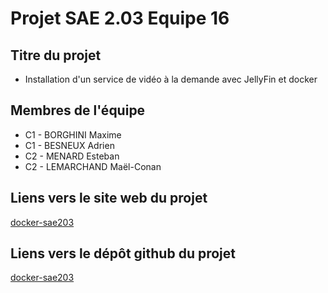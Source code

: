# Projet SAE 2.03 Equipe 16


## Titre du projet

- Installation d'un service de vidéo à la demande avec JellyFin et docker 

## Membres de l'équipe


- C1 - BORGHINI Maxime
- C1 - BESNEUX Adrien
- C2 - MENARD Esteban
- C2 - LEMARCHAND Maël-Conan

## Liens vers le site web du projet

[docker-sae203](https://erameno.github.io/docker-sae203/)

## Liens vers le dépôt github du projet


[docker-sae203](https://github.com/erameno/docker-sae203)


